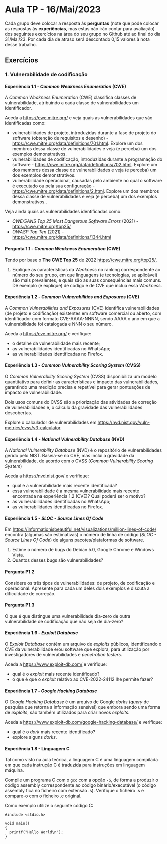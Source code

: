 
# Aula TP - 16/Mai/2023

Cada grupo deve colocar a resposta às **perguntas** (note que pode colocar as respostas às **experiências**, mas estas não irão contar para avaliação) dos seguintes exercícios na área do seu grupo no Github até ao final do dia 31/Mai/23. Por cada dia de atraso será descontado 0,15 valores à nota desse trabalho.

## Exercícios

### 1. Vulnerabilidade de codificação

#### Experiência 1.1 - _Common Weakness Enumeration_ (CWE)

A _Common Weakness Enumeration_ (CWE) classifica classes de vulnerabilidade, atribuindo a cada classe de vulnerabilidades um identificador.

Aceda a <https://cwe.mitre.org/> e veja quais as vulnerabilidades que são identificadas como:

- vulnerabilidades de projeto, introduzidas durante a fase de projeto do software (obtenção de requisitos e desenho) - <https://cwe.mitre.org/data/definitions/701.html>. Explore um dos membros dessa classe de vulnerabilidades e veja (e perceba) um dos exemplos demonstrativos.
- vulnerabilidades de codificação, introduzidas durante a programação do software - <https://cwe.mitre.org/data/definitions/702.html>. Explore um dos membros dessa classe de vulnerabilidades e veja (e perceba) um dos exemplos demonstrativos.
- vulnerabilidade operacional, causadas pelo ambiente no qual o software é executado ou pela sua configuração - <https://cwe.mitre.org/data/definitions/2.html>. Explore um dos membros dessa classe de vulnerabilidades e veja (e perceba) um dos exemplos demonstrativos..

Veja ainda quais as vulnerabilidades identificadas como:

- _CWE/SANS Top 25 Most Dangerous Software Errors_ (2021) - <https://cwe.mitre.org/top25/>
- _OWASP Top Ten_ (2021) - <https://cwe.mitre.org/data/definitions/1344.html>

#### Pergunta 1.1 - _Common Weakness Enumeration_ (CWE)

Tendo por base o **The CWE Top 25** de 2022 <https://cwe.mitre.org/top25/>,

1. Explique as características da _Weakness_ no ranking correspondente ao número do seu grupo, em que linguagens (e tecnologias, se aplicável) são mais prevalentes, e quais são as suas consequências mais comuns. Dê exemplo (e explique) de código e de CVE que inclua essa _Weakness_.

#### Experiência 1.2 - _Common Vulnerabilities and Exposures_ (CVE)

A _Common Vulnerabilities and Exposures_ (CVE) identifica vulnerabilidades (de projeto e codificação) existentes em software comercial ou aberto, com identificador com formato CVE-AAAA-NNNN, sendo AAAA o ano em que a vulnerabilidade foi catalogada e NNN o seu número.

Aceda a <https://cve.mitre.org/> e verifique:

- o detalhe da vulnerabilidade mais recente;
- as vulnerabilidades identificadas no WhatsApp;
- as vulnerabilidades identificadas no Firefox.

#### Experiência 1.3 - _Common Vulnerability Scoring System_ (CVSS)

O _Common Vulnerability Scoring System_ (CVSS) disponibiliza um modelo quantitativo para definir as características e impacto das vulnerabilidades, garantindo
uma medição precisa e repetível para gerar pontuações de impacto de vulnerabilidade.

Dois usos comuns do CVSS são a priorização das atividades de correção de vulnerabilidades e, o cálculo da gravidade das vulnerabilidades descobertas.

Explore o calculador de vulnerabilidades em <https://nvd.nist.gov/vuln-metrics/cvss/v3-calculator>.

#### Experiência 1.4 - _National Vulnerability Database_ (NVD)

A _National Vulnerability Database_ (NVD) é o repositório de vulnerabilidades gerido pelo NIST. Baseia-se no CVE, mas inclui a gravidade da vulnerabilidade, de acordo com o CVSS (_Common Vulnerability Scoring System_)

Aceda a <https://nvd.nist.gov/> e verifique:

- qual é a vulnerabilidade mais recente identificada?
- essa vulnerabilidade é a mesma vulnerabilidade mais recente encontrada na experiência 1.2 (CVE)? Qual poderá ser o motivo?
- as vulnerabilidades identificadas no WhatsApp;
- as vulnerabilidades identificadas no Firefox.

#### Experiência 1.5 - _SLOC - Source Lines Of Code_

 Em <https://informationisbeautiful.net/visualizations/million-lines-of-code/> encontra (algumas são estimativas) o número de linha de código
 (_SLOC - Source Lines Of Code_) de alguns pacotes/plataformas de software.

1. Estime o número de bugs do Debian 5.0, Google Chrome e Windows Vista.
2. Quantos desses bugs são vulnerabilidades?

#### Pergunta P1.2

Considere os três tipos de vulnerabilidades: de projeto, de codificação e operacional. Apresente para cada um deles dois exemplos e discuta a dificuldade de correção.

#### Pergunta P1.3

O que é que distingue uma vulnerabilidade dia-zero de outra vulnerabilidade de codificação que não seja de dia-zero?

#### Experiência 1.6 - _Exploit Database_

O _Exploit Database_ contém um arquivo de _exploits_ públicos, identificando o CVE da vulnerabilidade e/ou software que explora, para utilização por investigadores de vulnerabilidades e _penetration testers_.

Aceda a <https://www.exploit-db.com/> e verifique:

- qual é o _exploit_ mais recente identificado?
- o que é que o _exploit_ relativo ao  CVE-2022-24112 lhe permite fazer?

#### Experiência 1.7 - _Google Hacking Database_

O _Google Hacking Database_ é um arquivo de Google _dorks_ (_query_ de pesquisa que retorna a informação sensível) que embora sendo uma forma de _exploits_, são também utilizados para criar novos _exploits_.

Aceda a <https://www.exploit-db.com/google-hacking-database/> e verifique:

- qual é o _dork_ mais recente identificado?
- explore alguns _dorks_.

#### Experiência 1.8 - Linguagem C

Tal como visto na aula teórica, a linguagem C é uma linguagem compilada em que cada instrução C é traduzida para instruções em linguagem máquina.

Compile um programa C com o `gcc` com a opção `-S`, de forma a produzir o código assembly correspondente ao código binário/executável (o código assembly fica no ficheiro com extensão .s).
Verifique o ficheiro .s e compare-o com o ficheiro .c original.

Como exemplo utilize o seguinte código C:

    #include <stdio.h>

    void main()
    {
      printf("Hello World\n");
    }
